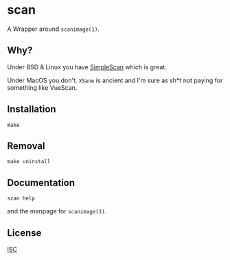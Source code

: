 # scan

A Wrapper around `scanimage(1)`.

## Why?
Under BSD & Linux you have [SimpleScan](https://apps.gnome.org/en-GB/app/org.gnome.SimpleScan/) which is great.

Under MacOS you don't. `XSane` is ancient and I'm sure as sh\*t not paying for something like VueScan.

## Installation
```shell
make
```

## Removal
```shell
make uninstall
```

## Documentation
```shell
scan help
```
and the manpage for `scanimage(1)`.

## License
[ISC](https://opensource.org/licenses/ISC)
